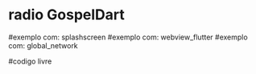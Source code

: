 # radio GospelDart
#exemplo com: splashscreen
#exemplo com: webview_flutter
#exemplo com: global_network

#codigo livre




